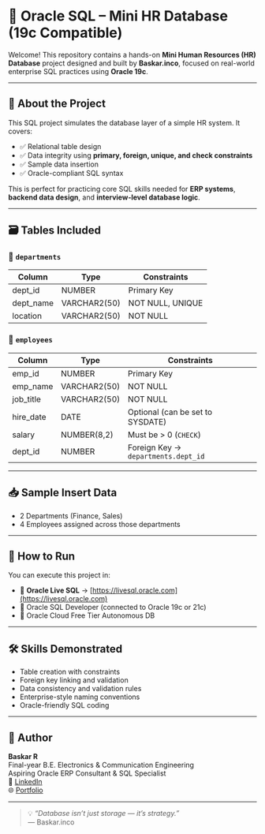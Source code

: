 # 🧠 Oracle SQL – Mini HR Database (19c Compatible)

Welcome! This repository contains a hands-on **Mini Human Resources (HR) Database** project designed and built by **Baskar.inco**, focused on real-world enterprise SQL practices using **Oracle 19c**.

---

## 📌 About the Project

This SQL project simulates the database layer of a simple HR system. It covers:

- ✅ Relational table design
- ✅ Data integrity using **primary, foreign, unique, and check constraints**
- ✅ Sample data insertion
- ✅ Oracle-compliant SQL syntax

This is perfect for practicing core SQL skills needed for **ERP systems**, **backend data design**, and **interview-level database logic**.

---

## 🗃️ Tables Included

### 🔹 `departments`
| Column     | Type          | Constraints           |
|------------|---------------|------------------------|
| dept_id    | NUMBER        | Primary Key           |
| dept_name  | VARCHAR2(50)  | NOT NULL, UNIQUE      |
| location   | VARCHAR2(50)  | NOT NULL              |

### 🔹 `employees`
| Column     | Type           | Constraints                       |
|------------|----------------|------------------------------------|
| emp_id     | NUMBER         | Primary Key                        |
| emp_name   | VARCHAR2(50)   | NOT NULL                           |
| job_title  | VARCHAR2(50)   | NOT NULL                           |
| hire_date  | DATE           | Optional (can be set to SYSDATE)   |
| salary     | NUMBER(8,2)    | Must be > 0 (`CHECK`)              |
| dept_id    | NUMBER         | Foreign Key → `departments.dept_id` |

---

## 📥 Sample Insert Data

- 2 Departments (Finance, Sales)
- 4 Employees assigned across those departments

---

## 🧪 How to Run

You can execute this project in:
- 🔹 **Oracle Live SQL** → [https://livesql.oracle.com](https://livesql.oracle.com)
- 🔹 Oracle SQL Developer (connected to Oracle 19c or 21c)
- 🔹 Oracle Cloud Free Tier Autonomous DB

---

## 🛠️ Skills Demonstrated

- Table creation with constraints
- Foreign key linking and validation
- Data consistency and validation rules
- Enterprise-style naming conventions
- Oracle-friendly SQL coding

---

## 🚀 Author

**Baskar R**  
Final-year B.E. Electronics & Communication Engineering  
Aspiring Oracle ERP Consultant & SQL Specialist  
🔗 [LinkedIn](https://www.linkedin.com/in/baskarinc)  
🌐 [Portfolio](https://profilebaskar.lovable.app)

---

> 💡 *“Database isn’t just storage — it’s strategy.”*  
> — Baskar.inco
